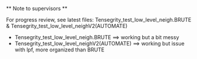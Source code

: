 ** Note to supervisors ** 

For progress review, see latest files: Tensegrity_test_low_level_neigh.BRUTE & Tensegrity_test_low_level_neighV2(AUTOMATE) 
- Tensegrity_test_low_level_neigh.BRUTE ==> working but a bit messy
- Tensegrity_test_low_level_neighV2(AUTOMATE) ==> working but issue with lpf, more organized than BRUTE
